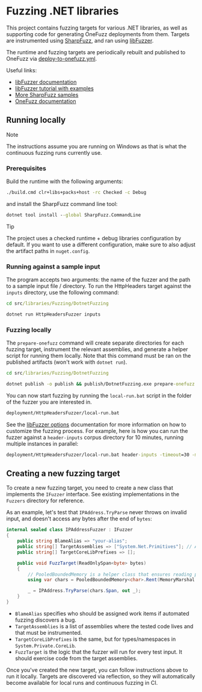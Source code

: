 # Fuzzing .NET libraries

This project contains fuzzing targets for various .NET libraries, as well as supporting code for generating OneFuzz deployments from them.
Targets are instrumented using [SharpFuzz](https://github.com/Metalnem/sharpfuzz), and ran using [libFuzzer](https://llvm.org/docs/LibFuzzer.html).

The runtime and fuzzing targets are periodically rebuilt and published to OneFuzz via [deploy-to-onefuzz.yml](../../../eng/pipelines/libraries/fuzzing/deploy-to-onefuzz.yml).

Useful links:
- [libFuzzer documentation](https://llvm.org/docs/LibFuzzer.html)
- [libFuzzer tutorial with examples](https://github.com/google/fuzzing/blob/master/tutorial/libFuzzerTutorial.md)
- [More SharpFuzz samples](https://github.com/Metalnem/dotnet-fuzzers)
- [OneFuzz documentation](https://aka.ms/onefuzz)

## Running locally

> [!NOTE]
> The instructions assume you are running on Windows as that is what the continuous fuzzing runs currently use.

### Prerequisites

Build the runtime with the following arguments:
```cmd
./build.cmd clr+libs+packs+host -rc Checked -c Debug
```
and install the SharpFuzz command line tool:
```cmd
dotnet tool install --global SharpFuzz.CommandLine
```

> [!TIP]
> The project uses a checked runtime + debug libraries configuration by default.
> If you want to use a different configuration, make sure to also adjust the artifact paths in `nuget.config`.

### Running against a sample input

The program accepts two arguments: the name of the fuzzer and the path to a sample input file / directory.
To run the HttpHeaders target against the `inputs` directory, use the following command:

```cmd
cd src/libraries/Fuzzing/DotnetFuzzing

dotnet run HttpHeadersFuzzer inputs
```

### Fuzzing locally

The `prepare-onefuzz` command will create separate directories for each fuzzing target, instrument the relevant assemblies, and generate a helper script for running them locally.
Note that this command must be ran on the published artifacts (won't work with `dotnet run`).

```cmd
cd src/libraries/Fuzzing/DotnetFuzzing

dotnet publish -o publish && publish/DotnetFuzzing.exe prepare-onefuzz deployment
```

You can now start fuzzing by running the `local-run.bat` script in the folder of the fuzzer you are interested in.
```cmd
deployment/HttpHeadersFuzzer/local-run.bat
```

See the [libFuzzer options](https://llvm.org/docs/LibFuzzer.html#options) documentation for more information on how to customize the fuzzing process.
For example, here is how you can run the fuzzer against a `header-inputs` corpus directory for 10 minutes, running multiple instances in parallel:
```cmd
deployment/HttpHeadersFuzzer/local-run.bat header-inputs -timeout=30 -max_total_time=600 -jobs=5
```

## Creating a new fuzzing target

To create a new fuzzing target, you need to create a new class that implements the `IFuzzer` interface.
See existing implementations in the `Fuzzers` directory for reference.

As an example, let's test that `IPAddress.TryParse` never throws on invalid input, and doesn't access any bytes after the end of `bytes`:
```c#
internal sealed class IPAddressFuzzer : IFuzzer
{
    public string BlameAlias => "your-alias";
    public string[] TargetAssemblies => ["System.Net.Primitives"]; // Assembly where IPAddress lives
    public string[] TargetCoreLibPrefixes => [];

    public void FuzzTarget(ReadOnlySpan<byte> bytes)
    {
        // PooledBoundedMemory is a helper class that ensures reading past the end of the buffer will trigger an access violation.
        using var chars = PooledBoundedMemory<char>.Rent(MemoryMarshal.Cast<byte, char>(bytes), PoisonPagePlacement.After);

        _ = IPAddress.TryParse(chars.Span, out _);
    }
}
```

- `BlameAlias` specifies who should be assigned work items if automated fuzzing discovers a bug.
- `TargetAssemblies` is a list of assemblies where the tested code lives and that must be instrumented.
- `TargetCoreLibPrefixes` is the same, but for types/namespaces in `System.Private.CoreLib`.
- `FuzzTarget` is the logic that the fuzzer will run for every test input. It should exercise code from the target assemblies.

Once you've created the new target, you can follow instructions above to run it locally.
Targets are discovered via reflection, so they will automatically become available for local runs and continuous fuzzing in CI.
